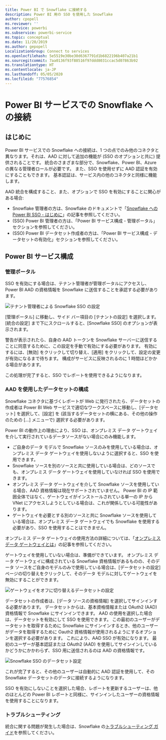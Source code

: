 ```yaml
---
title: Power BI で Snowflake に接続する
description: Power BI 用の SSO を使用した Snowflake
author: cpopell
ms.reviewer: ''
ms.service: powerbi
ms.subservice: powerbi-service
ms.topic: conceptual
ms.date: 11/20/2019
ms.author: gepopell
LocalizationGroup: Connect to services
ms.openlocfilehash: 5e5519e30be30d6367791d1b6822196b407a21b1
ms.sourcegitcommit: 7aa0136f93f88516f97ddd8031ccac5d07863b92
ms.translationtype: HT
ms.contentlocale: ja-JP
ms.lasthandoff: 05/05/2020
ms.locfileid: "77576854"
---
```

#  <a name="connecting-to-snowflake-in-power-bi-service"></a>Power BI サービスでの Snowflake への接続

## <a name="introduction"></a>はじめに

Power BI サービスでの Snowflake への接続は、1 つの点でのみ他のコネクタと異なります。それは、AAD に対して追加の機能が (SSO のオプションと共に) 提供されることです。 統合のさまざまな部分で、Snowflake、Power BI、Azure の異なる管理者ロールが必要です。 また、SSO を使用せずに AAD 認証を有効にすることもできます。 基本認証は、サービス内の他のコネクタと同様に機能します。

AAD 統合を構成すること、また、オプションで SSO を有効にすることに関心がある場合:
* Snowflake 管理者の方は、Snowflake のドキュメントで「[Snowflake への Power BI SSO - はじめに](https://docs.snowflake.net/manuals/LIMITEDACCESS/oauth-powerbi.html)」の記事を参照してください。
* (SSO) Power BI 管理者の方は、「Power BI サービス構成 - 管理ポータル」セクションを参照してください。
* (SSO) Power BI データセット作成者の方は、「Power BI サービス構成 - データセットの有効化」セクションを参照してください。

## <a name="power-bi-service-configuration"></a>Power BI サービス構成

### <a name="admin-portal"></a>管理ポータル

SSO を有効にする場合は、テナント管理者が管理ポータルにアクセスし、Power BI AAD の資格情報を Snowflake に送信することを承認する必要があります。

![テナント管理者による Snowflake SSO の設定](media/service-connect-snowflake/snowflakessotenant.png)

[管理ポータル] に移動し、サイド バー項目の [テナントの設定] を選択します。[統合の設定] まで下にスクロールすると、[Snowflake SSO] のオプションが表示されます。

警告が表示されたら、自身の AAD トークンを Snowflake サーバーに送信することに同意するために、この設定を手動で有効にする必要があります。 有効にするには、[無効] をクリックして切り替え、[適用] をクリックして、設定の変更が有効になるまで待ちます。 構成がサービスに反映されるのに 1 時間ほどかかる場合があります。

この処理が完了すると、SSO でレポートを使用できるようになります。

### <a name="configuring-a-dataset-with-aad"></a>AAD を使用したデータセットの構成

Snowflake コネクタに基づくレポートが Web に発行されたら、データセットの作成者は Power BI Web サービスで適切なワークスペースに移動し、[データセット] を選択して、[設定] を (該当するデータセットの横にある、その他の操作のための [...] メニューで) 選択する必要があります。

Power BI の動作上の理由により、SSO は、オンプレミス データ ゲートウェイを介して実行されているデータソースがない場合にのみ機能します。

* ご自身のデータ モデルで Snowflake ソースのみを使用している場合は、オンプレミス データ ゲートウェイを使用しないように選択すると、SSO を使用できます。
* Snowflake ソースを別のソースと共に使用している場合は、どのソースでも、オンプレミス データ ゲートウェイを使用していなければ SSO を使用できます。
* オンプレミス データ ゲートウェイを介して Snowflake ソースを使用している場合、AAD 資格情報は現在サポートされていません。 Power BI の IP 範囲全体ではなく、ゲートウェイがインストールされている単一の IP から VNet にアクセスしようとしている場合は、これが関係している可能性があります。
* ゲートウェイを必要とする別のソースと共に Snowflake ソースを使用している場合は、オンプレミス データ ゲートウェイでも Snowflake を使用する必要があり、SSO を使用することはできません。

オンプレミス データ ゲートウェイの使用方法の詳細については、「[オンプレミス データ ゲートウェイとは](https://docs.microsoft.com/power-bi/service-gateway-onprem)」の記事を参照してください。

ゲートウェイを使用していない場合は、準備ができています。 オンプレミス データ ゲートウェイに構成されている Snowflake 資格情報があるものの、そのデータ ソースをご自身のモデルのみで使用している場合は、[データセットの設定] ページの切り替えをクリックして、そのデータ モデルに対してゲートウェイを無効にすることができます。

![ゲートウェイをオフに切り替えるデータセットの設定](media/service-connect-snowflake/snowflake_gateway_toggle_off.png)

データセットの作成者は、[データ ソースの資格情報] を選択してサインインする必要があります。 データセットからは、基本資格情報または OAuth2 (AAD) 資格情報で Snowflake にサインインできます。 AAD の使用を選択した場合は、データセットを有効にして SSO を使用できます。 この最初のユーザーがデータセットを取得するために Snowflake にサインインするとき、他のユーザーがデータを取得するために Oauth2 資格情報が使用されるようにするオプションを選択する必要があります。 これにより、AAD SSO が有効になります。 最初のユーザーが基本認証または OAuth2 (AAD) を使用してサインインしているかどうかにかかわらず、SSO 用に送信されるのは AAD の資格情報です。 

![Snowflake SSO のデータセット設定](media/service-connect-snowflake/snowflakessocredui.png)

これが完了すると、その他のユーザーは自動的に AAD 認証を使用して、その Snowflake データセットのデータに接続するようになります。

SSO を有効にしないことを選択した場合、レポートを更新するユーザーは、他のほとんどの Power BI レポートと同様に、サインインしたユーザーの資格情報を使用することになります。

### <a name="troubleshooting"></a>トラブルシューティング

統合に関する問題が発生した場合は、Snowflake の[トラブルシューティング ガイド](https://docs.snowflake.net/manuals/LIMITEDACCESS/oauth-powerbi.html#troubleshooting)を参照してください。

